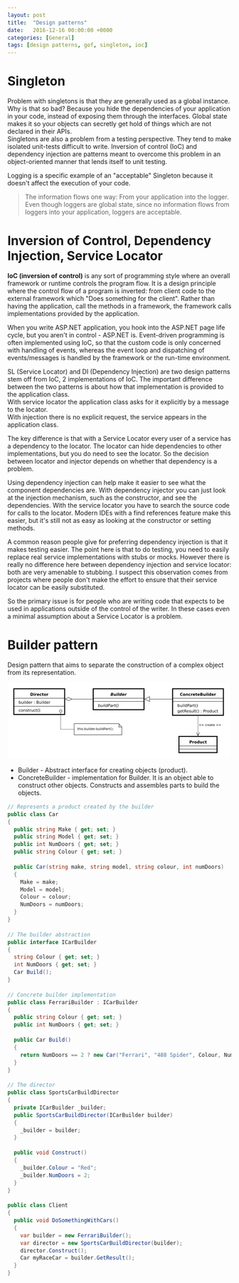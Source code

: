 ```yaml
---
layout: post
title:  "Design patterns"
date:   2016-12-16 00:00:00 +0000
categories: [General]
tags: [design patterns, gof, singleton, ioc]
---
```


# Singleton

Problem with singletons is that they are generally used as a global instance. Why is that so bad? Because you hide the dependencies of your application in your code, instead of exposing them through the interfaces. Global state makes it so your objects can secretly get hold of things which are not declared in their APIs.  
Singletons are also a problem from a testing perspective. They tend to make isolated unit-tests difficult to write. Inversion of control (IoC) and dependency injection are patterns meant to overcome this problem in an object-oriented manner that lends itself to unit testing. 

Logging is a specific example of an "acceptable" Singleton because it doesn't affect the execution of your code. 
> The information flows one way: From your application into the logger. Even though loggers are global state, since no information flows from loggers into your application, loggers are acceptable.


# Inversion of Control, Dependency Injection, Service Locator

**IoC (inversion of control)** is any sort of programming style where an overall framework or runtime controls the program flow. It is a design principle where the control flow of a program is inverted:  from client code to the external framework which "Does something for the client".  Rather than having the application, call the methods in a framework, the framework calls implementations provided by the application. 

When you write ASP.NET application, you hook into the ASP.NET page life cycle, but you aren't in control - ASP.NET is. Event-driven programming is often implemented using IoC, so that the custom code is only concerned with handling of events, whereas the event loop and dispatching of events/messages is handled by the framework or the run-time environment. 

SL (Service Locator) and DI (Dependency Injection) are two design patterns stem off from IoC, 2 implementations of IoC. The important difference between the two patterns is about how that implementation is provided to the application class.  
With service locator the application class asks for it explicitly by a message to the locator.  
With injection there is no explicit request, the service appears in the application class.  

The key difference is that with a Service Locator every user of a service has a dependency to the locator. The locator can hide dependencies to other implementations, but you do need to see the locator. So the decision between locator and injector depends on whether that dependency is a problem.  

Using dependency injection can help make it easier to see what the component dependencies are. With dependency injector you can just look at the injection mechanism, such as the constructor, and see the dependencies. With the service locator you have to search the source code for calls to the locator. Modern IDEs with a find references feature make this easier, but it's still not as easy as looking at the constructor or setting methods.

A common reason people give for preferring dependency injection is that it makes testing easier. The point here is that to do testing, you need to easily replace real service implementations with stubs or mocks. However there is really no difference here between dependency injection and service locator: both are very amenable to stubbing. I suspect this observation comes from projects where people don't make the effort to ensure that their service locator can be easily substituted. 

So the primary issue is for people who are writing code that expects to be used in applications outside of the control of the writer. In these cases even a minimal assumption about a Service Locator is a problem.

# Builder pattern

Design pattern that aims to separate the construction of a complex object from its representation. 

![Image of builder pattern](/assets/images/patterns_builder.jpg)

 * Builder - Abstract interface for creating objects (product).
 * ConcreteBuilder - implementation for Builder. It is an object able to construct other objects. Constructs and assembles parts to build the objects.

```csharp
// Represents a product created by the builder
public class Car
{
  public string Make { get; set; }
  public string Model { get; set; }
  public int NumDoors { get; set; }
  public string Colour { get; set; }
  
  public Car(string make, string model, string colour, int numDoors)
  {
    Make = make;
    Model = model;
    Colour = colour;
    NumDoors = numDoors;
  }
}

// The builder abstraction
public interface ICarBuilder
{
  string Colour { get; set; }
  int NumDoors { get; set; }
  Car Build();
}

// Concrete builder implementation
public class FerrariBuilder : ICarBuilder
{
  public string Colour { get; set; }
  public int NumDoors { get; set; }
  
  public Car Build()
  {
    return NumDoors == 2 ? new Car("Ferrari", "488 Spider", Colour, NumDoors) : null; 
  }
}

// The director
public class SportsCarBuildDirector
{
  private ICarBuilder _builder;
  public SportsCarBuildDirector(ICarBuilder builder) 
  {
    _builder = builder;
  }
  
  public void Construct()
  {
    _builder.Colour = "Red";
    _builder.NumDoors = 2;
  }
}

public class Client
{
  public void DoSomethingWithCars()
  {
    var builder = new FerrariBuilder();
    var director = new SportsCarBuildDirector(builder);
    director.Construct();
    Car myRaceCar = builder.GetResult();
  }
}
```